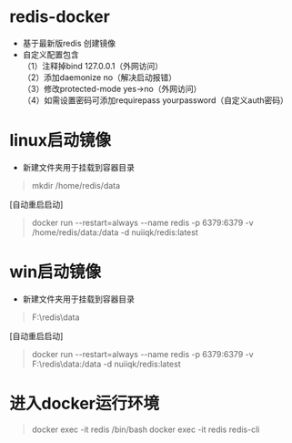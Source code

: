 # redis-docker
* 基于最新版redis 创建镜像<br>
* 自定义配置包含<br>
（1）注释掉bind 127.0.0.1（外网访问）<br>
（2）添加daemonize no（解决启动报错）<br>
（3）修改protected-mode yes->no（外网访问）<br>
（4）如需设置密码可添加requirepass yourpassword（自定义auth密码）<br>

# linux启动镜像
* 新建文件夹用于挂载到容器目录
> mkdir /home/redis/data

[自动重启启动]
> docker run --restart=always --name redis -p 6379:6379 -v /home/redis/data:/data -d nuiiqk/redis:latest


# win启动镜像
* 新建文件夹用于挂载到容器目录
> F:\redis\data

[自动重启启动]
> docker run --restart=always --name redis -p 6379:6379 -v F:\redis\data:/data -d nuiiqk/redis:latest

# 进入docker运行环境
> docker exec -it redis /bin/bash
> docker exec -it redis redis-cli
